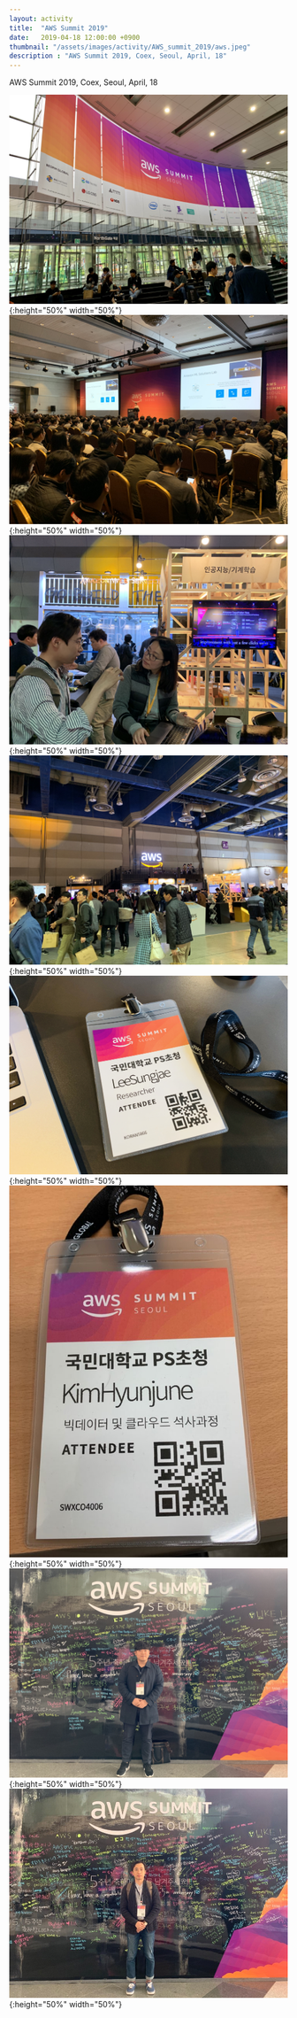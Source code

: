 ```yaml
---
layout: activity
title:  "AWS Summit 2019"
date:   2019-04-18 12:00:00 +0900
thumbnail: "/assets/images/activity/AWS_summit_2019/aws.jpeg"
description : "AWS Summit 2019, Coex, Seoul, April, 18"
---
```


AWS Summit 2019, Coex, Seoul, April, 18

![](/assets/images/activity/AWS_summit_2019/aws.jpeg){:height="50%" width="50%"}
![](/assets/images/activity/AWS_summit_2019/aws2.jpeg){:height="50%" width="50%"}
![](/assets/images/activity/AWS_summit_2019/aws3.jpeg){:height="50%" width="50%"}
![](/assets/images/activity/AWS_summit_2019/aws4.jpeg){:height="50%" width="50%"}
![](/assets/images/activity/AWS_summit_2019/aws5.jpeg){:height="50%" width="50%"}
![](/assets/images/activity/AWS_summit_2019/aws6.jpeg){:height="50%" width="50%"}
![](/assets/images/activity/AWS_summit_2019/aws7.jpeg){:height="50%" width="50%"}
![](/assets/images/activity/AWS_summit_2019/aws8.jpeg){:height="50%" width="50%"}

